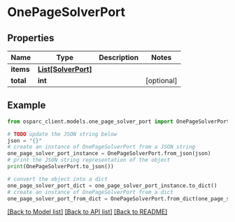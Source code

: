 # OnePageSolverPort


## Properties

Name | Type | Description | Notes
------------ | ------------- | ------------- | -------------
**items** | [**List[SolverPort]**](SolverPort.md) |  | 
**total** | **int** |  | [optional] 

## Example

```python
from osparc_client.models.one_page_solver_port import OnePageSolverPort

# TODO update the JSON string below
json = "{}"
# create an instance of OnePageSolverPort from a JSON string
one_page_solver_port_instance = OnePageSolverPort.from_json(json)
# print the JSON string representation of the object
print(OnePageSolverPort.to_json())

# convert the object into a dict
one_page_solver_port_dict = one_page_solver_port_instance.to_dict()
# create an instance of OnePageSolverPort from a dict
one_page_solver_port_from_dict = OnePageSolverPort.from_dict(one_page_solver_port_dict)
```
[[Back to Model list]](../README.md#documentation-for-models) [[Back to API list]](../README.md#documentation-for-api-endpoints) [[Back to README]](../README.md)


